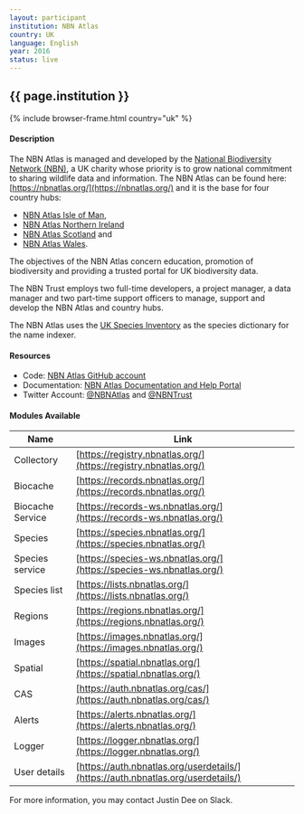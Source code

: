```yaml
---
layout: participant
institution: NBN Atlas
country: UK
language: English
year: 2016
status: live
---
```


## {{ page.institution }}

{% include browser-frame.html country="uk" %}

#### Description 

The NBN Atlas is managed and developed by the [National Biodiversity Network (NBN)](http://nbn.org.uk/), a UK charity whose priority is to grow national commitment to sharing wildlife data and information. The NBN Atlas can be found here: [https://nbnatlas.org/](https://nbnatlas.org/) and it is the base for four country hubs: 
- [NBN Atlas Isle of Man](../participants/nbnatlas-isle-man), 
- [NBN Atlas Northern Ireland](../participants/nbnatlas-northern-ireland)
- [NBN Atlas Scotland](../participants/nbnatlas-scotland) and 
- [NBN Atlas Wales](../participants/nbnatlas-wales).

The objectives of the NBN Atlas concern education, promotion of biodiversity and providing a trusted portal for UK biodiversity data.

The NBN Trust employs two full-time developers, a project manager, a data manager and two part-time support officers to manage, support and develop the NBN Atlas and country hubs.

The NBN Atlas uses the [UK Species Inventory](http://www.nhm.ac.uk/our-science/data/uk-species/species/index.html) as the species dictionary for the name indexer.

#### Resources

- Code: [NBN Atlas GitHub account](https://github.com/nbnuk)
- Documentation: [NBN Atlas Documentation and Help Portal](https://docs.nbnatlas.org/)
- Twitter Account: [@NBNAtlas](https://twitter.com/NBNAtlas) and [@NBNTrust](https://twitter.com/NBNTrust)

#### Modules Available 

| Name              | Link                                                                             | 
| ------------------|----------------------------------------------------------------------------------|
| Collectory		| [https://registry.nbnatlas.org/](https://registry.nbnatlas.org/)                 |
| Biocache          | [https://records.nbnatlas.org/](https://records.nbnatlas.org/)                   |
| Biocache Service  | [https://records-ws.nbnatlas.org/](https://records-ws.nbnatlas.org/)             |
| Species           | [https://species.nbnatlas.org/](https://species.nbnatlas.org/)   |
| Species service   | [https://species-ws.nbnatlas.org/](https://species-ws.nbnatlas.org/)             | 
| Species list      | [https://lists.nbnatlas.org/](https://lists.nbnatlas.org/)                       |  
| Regions           | [https://regions.nbnatlas.org/](https://regions.nbnatlas.org/)                   |
| Images            | [https://images.nbnatlas.org/](https://images.nbnatlas.org/)                     |
| Spatial           | [https://spatial.nbnatlas.org/](https://spatial.nbnatlas.org/)                   |
| CAS               | [https://auth.nbnatlas.org/cas/](https://auth.nbnatlas.org/cas/)                 |
| Alerts            | [https://alerts.nbnatlas.org/](https://alerts.nbnatlas.org/)                     |
| Logger            | [https://logger.nbnatlas.org/](https://logger.nbnatlas.org/)                     |
| User details      | [https://auth.nbnatlas.org/userdetails/](https://auth.nbnatlas.org/userdetails/) |



For more information, you may contact Justin Dee on Slack.
